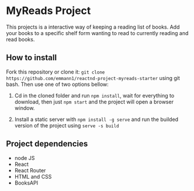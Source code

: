 # MyReads Project

This projects is a interactive way of keeping a reading list of books. Add your books to a specific shelf form wanting to read to currently reading and read books.

## How to install
Fork this repository or clone it: `git clone https://github.com/emmann1/reactnd-project-myreads-starter` using git bash.
Then use one of two options bellow: 
1. Cd in the cloned folder and run `npm install`, wait for everything to download, then just `npm start` and the project will open a browser window.

2. Install a static server with `npm install -g serve` and run the builded version of the project using `serve -s build`

## Project dependencies

- node JS
- React
- React Router
- HTML and CSS
- BooksAPI